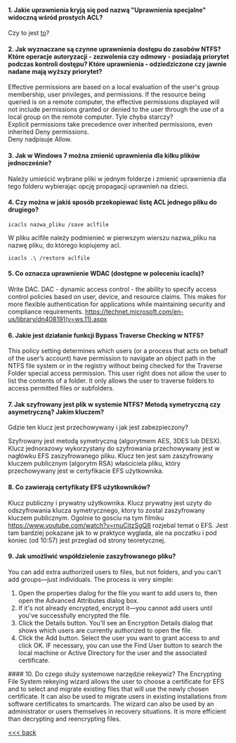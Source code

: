 
#### 1. Jakie uprawnienia kryją się pod nazwą "Uprawnienia specjalne" widoczną wśród prostych ACL?
Czy to jest [to](http://www.omnisecu.com/windows-2003/managing-files-and-folders/special-permissions.php)?
#### 2. Jak wyznaczane są czynne uprawnienia dostępu do zasobów NTFS? Które operacje autoryzacji - zezwolenia czy odmowy - posiadają priorytet podczas kontroli dostępu?  Które uprawnienia - odziedziczone czy jawnie nadane mają wyższy priorytet?
Effective permissions are based on a local evaluation of the user's group membership, user privileges, and permissions. If the resource being queried is on a remote computer, the effective permissions displayed will not include permissions granted or denied to the user through the use of a local group on the remote computer. Tyle chyba starczy?  
Explicit permissions take precedence over inherited permissions, even inherited Deny permissions.  
Deny nadpisuje Allow.
#### 3. Jak w Windows 7 można zmienić uprawnienia dla kilku plików jednocześnie?
Należy umieścić wybrane pliki w jednym folderze i zmienić uprawnienia dla tego folderu
wybierając opcję propagacji uprawnień na dzieci.
#### 4.  Czy można w jakiś sposób przekopiewać listę ACL jednego pliku do drugiego?
```	
icacls nazwa_pliku /save aclfile
```
W pliku aclfile należy podmienieć w pierwszym wierszu nazwa_pliku na nazwę pliku, do którego kopiujemy acl.
```
icacls .\ /restore aclfile
```
#### 5.  Co oznacza uprawnienie WDAC (dostępne w poleceniu icacls)?
Write DAC.
DAC - dynamic access control - the ability to specify access control policies based on user, device, 
and resource claims. This makes for more flexible authentication for applications 
while maintaining security and compliance requirements.
https://technet.microsoft.com/en-us/library/dn408191(v=ws.11).aspx	
#### 6.  Jakie jest działanie funkcji Bypass Traverse Checking w NTFS?
This policy setting determines which users (or a process that acts on behalf of the user’s account) 
have permission to navigate an object path in the NTFS file system or in the registry without being 
checked for the Traverse Folder special access permission. This user right does not allow the user 
to list the contents of a folder. It only allows the user to traverse folders to access permitted 
files or subfolders.
#### 7.  Jak szyfrowany jest plik w systemie NTFS? Metodą symetryczną czy asymetryczną? Jakim kluczem? 
Gdzie ten klucz jest przechowywany i jak jest zabezpieczony?
	
Szyfrowany jest metodą symetryczną (algorytmem AES, 3DES lub DESX). Klucz jednorazowy wykorzystany
do szyfrowania przechowywany jest w nagłówku EFS zaszyfrowanego pliku. Klucz ten jest sam zaszyfrowany
kluczem publicznym (algorytm RSA) właściciela pliku, który przechowywany jest w certyfikacie EFS użytkownika.	
#### 8.  Co zawierają certyfikaty EFS użytkowników?
Klucz publiczny i prywatny użytkownika. Klucz prywatny jest uzyty do odszyfrowania klucza symetrycznego,
ktory to zostal zaszyfrowany kluczem publicznym. Ogolnie to gosciu na tym filmiku
https://www.youtube.com/watch?v=rnuCitzSgQ8 rozjebal temat o EFS. Jest tam bardziej pokazane jak to w praktyce
wyglada, ale na poczatku i pod koniec (od 10:57) jest przeglad od strony teoretycznej.
#### 9.  Jak umożliwić współdzielenie zaszyfrowanego pliku?
You can add extra authorized users to files, but not folders, and you can't add groups—just individuals. The process is very simple:
<ol>
    <li>Open the properties dialog for the file you want to add users to, then open the Advanced Attributes dialog box.</li>
    <li>If it's not already encrypted, encrypt it—you cannot add users until you've successfully encrypted the file.</li>
    <li>Click the Details button. You'll see an Encryption Details dialog that shows which users are currently authorized to open the file.</li>
    <li>Click the Add button. Select the user you want to grant access to and click OK. IF necessary, you can use the Find User button to search the local machine or Active Directory for the user and the associated certificate.</li>
</ol>
#### 10. Do czego służy systemowe narzędzie rekeywiz?
The Encrypting File System rekeying wizard allows the user to choose a certificate for EFS 
and to select and migrate existing files that will use the newly chosen certificate. 
It can also be used to migrate users in existing installations from software certificates
to smartcards. The wizard can also be used by an administrator or users themselves 
in recovery situations. It is more efficient than decrypting and reencrypting files.

[<<< back](./Readme.md)

